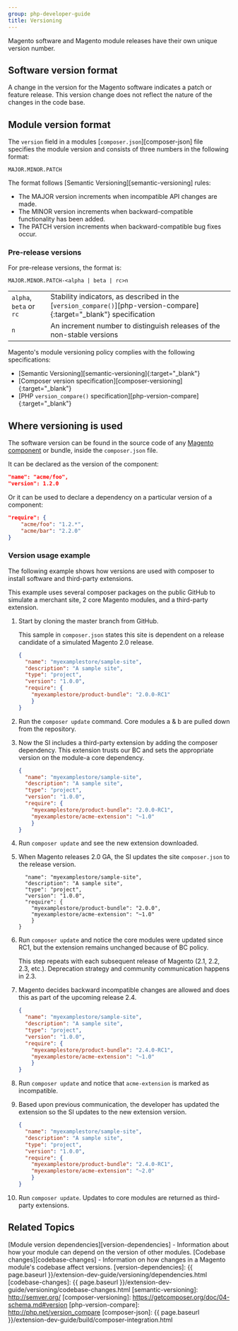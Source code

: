 ```yaml
---
group: php-developer-guide
title: Versioning
---
```


Magento software and Magento module releases have their own unique version number.

## Software version format

A change in the version for the Magento software indicates a patch or feature release.
This version change does not reflect the nature of the changes in the code base.

## Module version format

The `version` field in a modules [`composer.json`][composer-json] file specifies the module version and consists of three numbers in the following format:

`MAJOR.MINOR.PATCH`

The format follows [Semantic Versioning][semantic-versioning] rules:

* The MAJOR version increments when incompatible API changes are made.
* The MINOR version increments when backward-compatible functionality has been added.
* The PATCH version increments when backward-compatible bug fixes occur.

### Pre-release versions

For pre-release versions, the format is:

`MAJOR.MINOR.PATCH-<alpha | beta | rc>n`

|||
|--|--|
| `alpha`, `beta` or `rc` | Stability indicators, as described in the [`version_compare()`][php-version-compare]{:target="_blank"} specification|
| `n` | An increment number to distinguish releases of the non-stable versions |

Magento's module versioning policy complies with the following specifications:

* [Semantic Versioning][semantic-versioning]{:target="_blank"}
* [Composer version specification][composer-versioning]{:target="_blank"}
* [PHP `version_compare()` specification][php-version-compare]{:target="_blank"}

## Where versioning is used

The software version can be found in the source code of any [Magento component](https://glossary.magento.com/magento-component) or bundle, inside the `composer.json` file.

It can be declared as the version of the component:

```json
"name": "acme/foo",
"version": 1.2.0
```

Or it can be used to declare a dependency on a particular version of a component:

```json
"require": {
    "acme/foo": "1.2.*",
    "acme/bar": "2.2.0"
}
```

### Version usage example

The following example shows how versions are used with composer to install software and third-party extensions.

This example uses several composer packages on the public GitHub to simulate a merchant site, 2 core Magento modules, and a third-party extension.

1. Start by cloning the master branch from GitHub.

   This sample in `composer.json` states this site is dependent on a release candidate of a simulated Magento 2.0 release.

    ```json
    {
      "name": "myexamplestore/sample-site",
      "description": "A sample site",
      "type": "project",
      "version": "1.0.0",
      "require": {
        "myexamplestore/product-bundle": "2.0.0-RC1"
        }
    }
    ```

1. Run the <code>composer update</code> command. Core modules a & b are pulled down from the repository.

1. Now the SI includes a third-party extension by adding the composer dependency. This extension trusts our BC and sets the appropriate version on the module-a core dependency.

    ```json
    {
      "name": "myexamplestore/sample-site",
      "description": "A sample site",
      "type": "project",
      "version": "1.0.0",
      "require": {
        "myexamplestore/product-bundle": "2.0.0-RC1",
        "myexamplestore/acme-extension": "~1.0"
        }
    }
    ```

1. Run `composer update` and see the new extension downloaded.

1. When Magento releases 2.0 GA, the SI updates the site `composer.json` to the release version.

    ```json{
      "name": "myexamplestore/sample-site",
      "description": "A sample site",
      "type": "project",
      "version": "1.0.0",
      "require": {
        "myexamplestore/product-bundle": "2.0.0",
        "myexamplestore/acme-extension": "~1.0"
        }
    }
    ```

1. Run `composer update` and notice the core modules were updated since RC1, but the extension remains unchanged because of BC policy.

    This step repeats with each subsequent release of Magento (2.1, 2.2, 2.3, etc.). Deprecation strategy and community communication happens in 2.3.

1. Magento decides backward incompatible changes are allowed and does this as part of the upcoming release 2.4.

    ```json
    {
      "name": "myexamplestore/sample-site",
      "description": "A sample site",
      "type": "project",
      "version": "1.0.0",
      "require": {
        "myexamplestore/product-bundle": "2.4.0-RC1",
        "myexamplestore/acme-extension": "~1.0"
        }
    }
    ```

1. Run `composer update` and notice that `acme-extension` is marked as incompatible.

1. Based upon previous communication, the developer has updated the extension so the SI updates to the new extension version.

    ```json
    {
      "name": "myexamplestore/sample-site",
      "description": "A sample site",
      "type": "project",
      "version": "1.0.0",
      "require": {
        "myexamplestore/product-bundle": "2.4.0-RC1",
        "myexamplestore/acme-extension": "~2.0"
        }
    }
    ```

1. Run `composer update`. Updates to core modules are returned as third-party extensions.

## Related Topics

[Module version dependencies][version-dependencies] - Information about how your module can depend on the version of other modules.
[Codebase changes][codebase-changes] - Information on how changes in a Magento module's codebase affect versions.
[version-dependencies]: {{ page.baseurl }}/extension-dev-guide/versioning/dependencies.html
[codebase-changes]: {{ page.baseurl }}/extension-dev-guide/versioning/codebase-changes.html
[semantic-versioning]: http://semver.org/
[composer-versioning]: https://getcomposer.org/doc/04-schema.md#version
[php-version-compare]: http://php.net/version_compare
[composer-json]: {{ page.baseurl }}/extension-dev-guide/build/composer-integration.html

